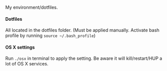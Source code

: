 My environment/dotfiles.

#### Dotfiles

All located in the dotfiles folder. (Must be applied manually. Activate bash profile by running `source ~/.bash_profile`)

#### OS X settings

Run `./osx` in terminal to apply the setting. Be aware it will kill/restart/HUP a lot of OS X services.
